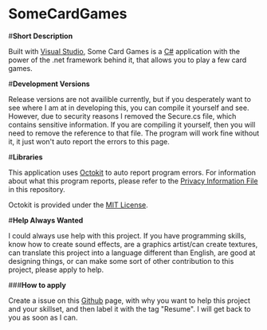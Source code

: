 # SomeCardGames

#**Short Description**

Built with [Visual Studio](https://www.visualstudio.com/), Some Card Games is a [C#](https://msdn.microsoft.com/en-us/library/z1zx9t92.aspx) application with the power of the .net framework behind it, that allows you to play a few card games.

#**Development Versions**

Release versions are not availible currently, but if you desperately want to see where I am at in developing this, you can compile it yourself and see. However, due to security reasons I removed the Secure.cs file, which contains sensitive information. If you are compiling it yourself, then you will need to remove the reference to that file. The program will work fine without it, it just won't auto report the errors to this page.

#**Libraries**

This application uses [Octokit](http://octokit.github.io/) to auto report program errors.
For information about what this program reports, please refer to the [Privacy Information File](https://github.com/SneakyTactician/SomeCardGames/blob/master/Privacy%20Information) in this repository.


Octokit is provided under the [MIT License](https://en.wikipedia.org/wiki/MIT_License).

#**Help Always Wanted**

I could always use help with this project. If you have programming skills, know how to create sound effects, are a graphics artist/can create textures, can translate this project into a language different than English, are good at designing things, or can make some sort of other contribution to this project, please apply to help. 

###**How to apply**

Create a issue on this [Github](https://github.com/) page, with why you want to help this project and your skillset, and then label it with the tag "Resume". I will get back to you as soon as I can.
